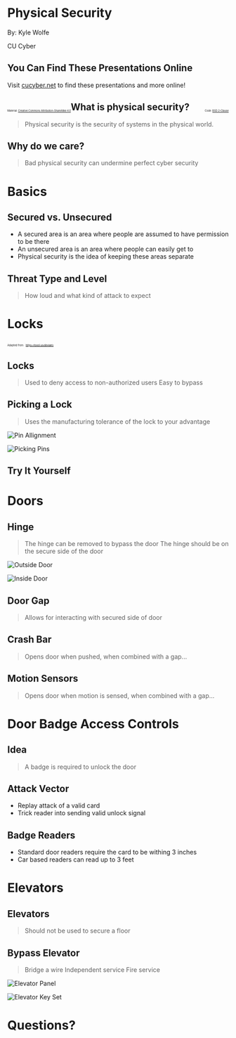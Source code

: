 # Physical Security

By: Kyle Wolfe

CU Cyber


## You Can Find These Presentations Online

Visit [cucyber.net](https://cucyber.net/) to find these presentations and more online!

<span style="padding-top: 6em; font-size: 0.4em; float: left;">Material: <a href="https://tldrlegal.com/license/creative-commons-attribution-sharealike-4.0-international-(cc-by-sa-4.0)">Creative Commons Attribution-ShareAlike 4.0</a></span><span style="padding-top: 6em; font-size: 0.4em; float: right;">Code: <a href="https://tldrlegal.com/license/bsd-2-clause-license-(freebsd)">BSD 2-Clause</a></span>



## What is physical security?

> Physical security is the security of systems in the physical world.


## Why do we care?

> Bad physical security can undermine perfect cyber security



# Basics


## Secured vs. Unsecured 

* A secured area is an area where people are assumed to have permission to be there
* An unsecured area is an area where people can easily get to 
* Physical security is the idea of keeping these areas separate


## Threat Type and Level

> How loud and what kind of attack to expect



# Locks

<span style="padding-top: 6em; font-size: 0.4em;">Adapted from:</span>
<span style="padding-top: 6em; font-size: 0.4em;">https://toool.us/deviant/</span>


## Locks

> Used to deny access to non-authorized users
> Easy to bypass


## Picking a Lock

> Uses the manufacturing tolerance of the lock to your advantage


![Pin Allignment](1.03-binding-pin-front-view_.gif)


![Picking Pins](2.10-picking_but_lifting_one_pin_stack_too_far_.gif)


## Try It Yourself



# Doors


## Hinge

> The hinge can be removed to bypass the door
> The hinge should be on the secure side of the door


![Outside Door](outside_door.JPG)


![Inside Door](inside_door.JPG)


## Door Gap

> Allows for interacting with secured side of door


## Crash Bar

> Opens door when pushed, when combined with a gap...


## Motion Sensors

> Opens door when motion is sensed, when combined with a gap...



# Door Badge Access Controls


## Idea

> A badge is required to unlock the door


## Attack Vector

* Replay attack of a valid card
* Trick reader into sending valid unlock signal


## Badge Readers

* Standard door readers require the card to be withing 3 inches
* Car based readers can read up to 3 feet



# Elevators


## Elevators

> Should not be used to secure a floor


## Bypass Elevator

> Bridge a wire
> Independent service 
> Fire service


![Elevator Panel](elevator_panel.JPG)


![Elevator Key Set](elevator_keys.JPG)



# Questions?
